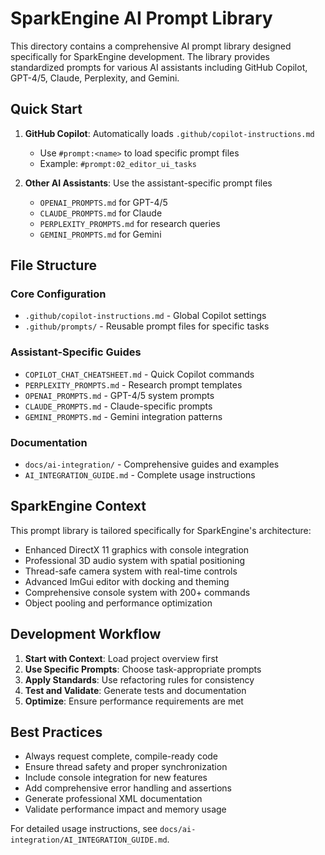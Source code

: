 ﻿# SparkEngine AI Prompt Library

This directory contains a comprehensive AI prompt library designed specifically 
for SparkEngine development. The library provides standardized prompts for 
various AI assistants including GitHub Copilot, GPT-4/5, Claude, Perplexity, 
and Gemini.

## Quick Start

1. **GitHub Copilot**: Automatically loads `.github/copilot-instructions.md`
   - Use `#prompt:<name>` to load specific prompt files
   - Example: `#prompt:02_editor_ui_tasks`

2. **Other AI Assistants**: Use the assistant-specific prompt files
   - `OPENAI_PROMPTS.md` for GPT-4/5
   - `CLAUDE_PROMPTS.md` for Claude
   - `PERPLEXITY_PROMPTS.md` for research queries
   - `GEMINI_PROMPTS.md` for Gemini

## File Structure

### Core Configuration
- `.github/copilot-instructions.md` - Global Copilot settings
- `.github/prompts/` - Reusable prompt files for specific tasks

### Assistant-Specific Guides
- `COPILOT_CHAT_CHEATSHEET.md` - Quick Copilot commands
- `PERPLEXITY_PROMPTS.md` - Research prompt templates
- `OPENAI_PROMPTS.md` - GPT-4/5 system prompts
- `CLAUDE_PROMPTS.md` - Claude-specific prompts
- `GEMINI_PROMPTS.md` - Gemini integration patterns

### Documentation
- `docs/ai-integration/` - Comprehensive guides and examples
- `AI_INTEGRATION_GUIDE.md` - Complete usage instructions

## SparkEngine Context

This prompt library is tailored specifically for SparkEngine's architecture:
- Enhanced DirectX 11 graphics with console integration
- Professional 3D audio system with spatial positioning
- Thread-safe camera system with real-time controls
- Advanced ImGui editor with docking and theming
- Comprehensive console system with 200+ commands
- Object pooling and performance optimization

## Development Workflow

1. **Start with Context**: Load project overview first
2. **Use Specific Prompts**: Choose task-appropriate prompts
3. **Apply Standards**: Use refactoring rules for consistency
4. **Test and Validate**: Generate tests and documentation
5. **Optimize**: Ensure performance requirements are met

## Best Practices

- Always request complete, compile-ready code
- Ensure thread safety and proper synchronization
- Include console integration for new features
- Add comprehensive error handling and assertions
- Generate professional XML documentation
- Validate performance impact and memory usage

For detailed usage instructions, see `docs/ai-integration/AI_INTEGRATION_GUIDE.md`.
